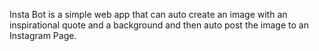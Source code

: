 Insta Bot is a simple web app that can auto create an image with an inspirational quote and a background and then auto post the image to an Instagram Page.
